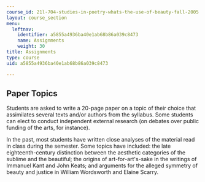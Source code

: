 ```yaml
---
course_id: 21l-704-studies-in-poetry-whats-the-use-of-beauty-fall-2005
layout: course_section
menu:
  leftnav:
    identifier: a5855a4936ba40e1ab68b86a039c8473
    name: Assignments
    weight: 30
title: Assignments
type: course
uid: a5855a4936ba40e1ab68b86a039c8473

---
```


Paper Topics
------------

Students are asked to write a 20-page paper on a topic of their choice that assimilates several texts and/or authors from the syllabus. Some students can elect to conduct independent external research (on debates over public funding of the arts, for instance).

In the past, most students have written close analyses of the material read in class during the semester. Some topics have included: the late eighteenth-century distinction between the aesthetic categories of the sublime and the beautiful; the origins of art-for-art's-sake in the writings of Immanuel Kant and John Keats; and arguments for the alleged symmetry of beauty and justice in William Wordsworth and Elaine Scarry.